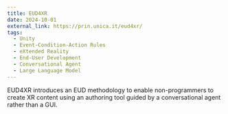 ```yaml
---
title: EUD4XR
date: 2024-10-01
external_link: https://prin.unica.it/eud4xr/
tags:
  - Unity
  - Event-Condition-Action Rules
  - eXtended Reality
  - End-User Development
  - Conversational Agent
  - Large Language Model
---
```


EUD4XR introduces an EUD methodology to enable non-programmers to create XR content using an authoring tool guided by a conversational agent rather than a GUI.
<!--more-->
